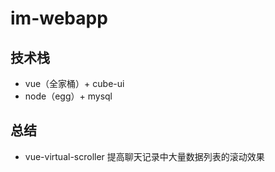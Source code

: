 # im-webapp

## 技术栈

- vue（全家桶）+ cube-ui
- node（egg）+ mysql

## 总结

- vue-virtual-scroller 提高聊天记录中大量数据列表的滚动效果
